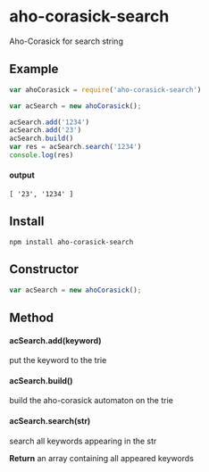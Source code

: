 # aho-corasick-search

Aho-Corasick for search string

## Example

```js
var ahoCorasick = require('aho-corasick-search')

var acSearch = new ahoCorasick();

acSearch.add('1234')
acSearch.add('23')
acSearch.build()
var res = acSearch.search('1234')
console.log(res)
```

#### output

```
[ '23', '1234' ]
```

## Install

```
npm install aho-corasick-search
```

## Constructor

```js
var acSearch = new ahoCorasick();
```

## Method

#### acSearch.add(keyword)

put the keyword to the trie

#### acSearch.build()

build the aho-corasick automaton on the trie

#### acSearch.search(str)

search all keywords appearing in the str

**Return** an array containing all appeared keywords

